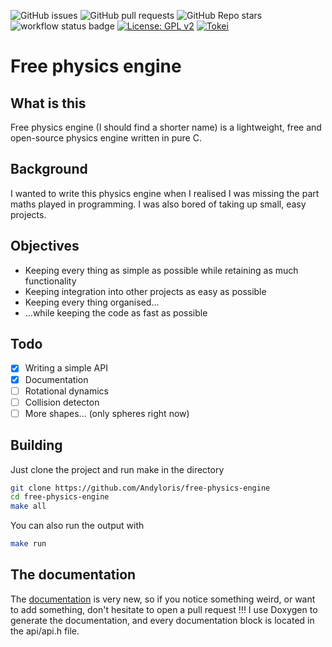 ![GitHub issues](https://img.shields.io/github/issues/Andyloris/free-physics-engine)
![GitHub pull requests](https://img.shields.io/github/issues-pr/Andyloris/free-physics-engine)
![GitHub Repo stars](https://img.shields.io/github/stars/Andyloris/free-physics-engine)
![workflow status badge](https://github.com/Andyloris/free-physics-engine/actions/workflows/c-cpp.yml/badge.svg)
[![License: GPL v2](https://img.shields.io/badge/License-GPL_v2-blue.svg)](https://www.gnu.org/licenses/old-licenses/gpl-2.0.en.html)
[![Tokei](https://tokei.rs/b1/github/Andyloris/free-physics-engine)](https://github.com/Aaronepower/tokei)
# Free physics engine

## What is this

Free physics engine (I should find a shorter name) is a lightweight, free and open-source physics engine written in pure C.

## Background

I wanted to write this physics engine when I realised I was missing the part maths played in programming.
I was also bored of taking up small, easy projects.

## Objectives

- Keeping every thing as simple as possible while retaining as much functionality
- Keeping integration into other projects as easy as possible
- Keeping every thing organised...
- ...while keeping the code as fast as possible

## Todo

- [x] Writing a simple API
- [x] Documentation
- [ ] Rotational dynamics
- [ ] Collision detecton
- [ ] More shapes... (only spheres right now)

## Building

Just clone the project and run make in the directory

```sh
git clone https://github.com/Andyloris/free-physics-engine
cd free-physics-engine
make all
```

You can also run the output with
```sh
make run
```

## The documentation

The [documentation](https://andyloris.github.io/free-physics-engine/) is very new, so if you notice something weird, or want to add something, don't hesitate to open a pull request !!!
I use Doxygen to generate the documentation, and every documentation block is located in the api/api.h file.
